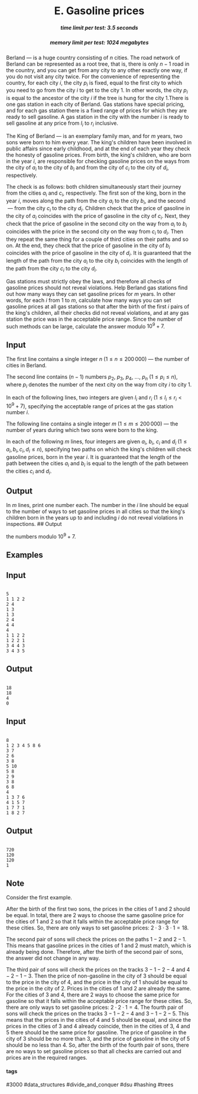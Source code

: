 <h1 style='text-align: center;'> E. Gasoline prices</h1>

<h5 style='text-align: center;'>time limit per test: 3.5 seconds</h5>
<h5 style='text-align: center;'>memory limit per test: 1024 megabytes</h5>

 Berland — is a huge country consisting of $n$ cities. The road network of Berland can be represented as a root tree, that is, there is only $n - 1$ road in the country, and you can get from any city to any other exactly one way, if you do not visit any city twice. For the convenience of representing the country, for each city $i$, the city $p_i$ is fixed, equal to the first city to which you need to go from the city $i$ to get to the city $1$. In other words, the city $p_i$ is equal to the ancestor of the city $i$ if the tree is hung for the city $1$.There is one gas station in each city of Berland. Gas stations have special pricing, and for each gas station there is a fixed range of prices for which they are ready to sell gasoline. A gas station in the city with the number $i$ is ready to sell gasoline at any price from $l_i$ to $r_i$ inclusive.

The King of Berland — is an exemplary family man, and for $m$ years, two sons were born to him every year. The king's children have been involved in public affairs since early childhood, and at the end of each year they check the honesty of gasoline prices. From birth, the king's children, who are born in the year $i$, are responsible for checking gasoline prices on the ways from the city of $a_i$ to the city of $b_i$ and from the city of $c_i$ to the city of $d_i$, respectively.

The check is as follows: both children simultaneously start their journey from the cities $a_i$ and $c_i$, respectively. The first son of the king, born in the year $i$, moves along the path from the city $a_i$ to the city $b_i$, and the second  — from the city $c_i$ to the city $d_i$. Children check that the price of gasoline in the city of $a_i$ coincides with the price of gasoline in the city of $c_i$. Next, they check that the price of gasoline in the second city on the way from $a_i$ to $b_i$ coincides with the price in the second city on the way from $c_i$ to $d_i$. Then they repeat the same thing for a couple of third cities on their paths and so on. At the end, they check that the price of gasoline in the city of $b_i$ coincides with the price of gasoline in the city of $d_i$. It is guaranteed that the length of the path from the city $a_i$ to the city $b_i$ coincides with the length of the path from the city $c_i$ to the city $d_i$.

Gas stations must strictly obey the laws, and therefore all checks of gasoline prices should not reveal violations. Help Berland gas stations find out how many ways they can set gasoline prices for $m$ years. In other words, for each $i$ from $1$ to $m$, calculate how many ways you can set gasoline prices at all gas stations so that after the birth of the first $i$ pairs of the king's children, all their checks did not reveal violations, and at any gas station the price was in the acceptable price range. Since the number of such methods can be large, calculate the answer modulo $10^9 + 7$. 

## Input

The first line contains a single integer $n$ ($1 \le n \le 200\,000$) — the number of cities in Berland.

The second line contains $(n - 1)$ numbers $p_2,\ p_3,\ p_4,\ \ldots,\ p_n$ ($1 \le p_i \le n$), where $p_i$ denotes the number of the next city on the way from city $i$ to city $1$.

In each of the following lines, two integers are given $l_i$ and $r_i$ ($1 \le l_i \le r_i < 10^9+7$), specifying the acceptable range of prices at the gas station number $i$.

The following line contains a single integer $m$ ($1 \le m \le 200\,000$) — the number of years during which two sons were born to the king.

In each of the following $m$ lines, four integers are given $a_i$, $b_i$, $c_i$ and $d_i$ ($1 \le a_i, b_i, c_i, d_i \le n$), specifying two paths on which the king's children will check gasoline prices, born in the year $i$. It is guaranteed that the length of the path between the cities $a_i$ and $b_i$ is equal to the length of the path between the cities $c_i$ and $d_i$. 

## Output

In $m$ lines, print one number each. The number in the $i$ line should be equal to the number of ways to set gasoline prices in all cities so that the king's children born in the years up to and including $i$ do not reveal violations in inspections. ## Output

 the numbers modulo $10^9 + 7$. 

## Examples

 

## Input


```

5
1 1 2 2
2 4
1 3
1 3
2 4
4 4
4
1 1 2 2
1 2 2 1
3 4 4 3
3 4 3 5

```
## Output


```

18
18
4
0

```
## Input


```

8
1 2 3 4 5 8 6
3 7
2 6
3 8
5 10
5 8
2 9
3 8
6 8
4
1 3 7 6
4 1 5 7
1 7 7 1
1 8 2 7

```
## Output


```

720
120
120
1

```
 ## Note

Consider the first example.

After the birth of the first two sons, the prices in the cities of $1$ and $2$ should be equal. In total, there are 2 ways to choose the same gasoline price for the cities of $1$ and $2$ so that it falls within the acceptable price range for these cities. So, there are only ways to set gasoline prices: $2 \cdot 3 \cdot 3 \cdot 1 = 18$.

The second pair of sons will check the prices on the paths $1 - 2$ and $2 - 1$. This means that gasoline prices in the cities of $1$ and $2$ must match, which is already being done. Therefore, after the birth of the second pair of sons, the answer did not change in any way.

The third pair of sons will check the prices on the tracks $3 - 1 - 2 - 4$ and $4 - 2 - 1 - 3$. Then the price of non-gasoline in the city of $3$ should be equal to the price in the city of $4$, and the price in the city of $1$ should be equal to the price in the city of $2$. Prices in the cities of $1$ and $2$ are already the same. For the cities of $3$ and $4$, there are 2 ways to choose the same price for gasoline so that it falls within the acceptable price range for these cities. So, there are only ways to set gasoline prices: $2 \cdot 2 \cdot 1 = 4$. The fourth pair of sons will check the prices on the tracks $3 - 1 - 2 - 4$ and $3 - 1 - 2 - 5$. This means that the prices in the cities of $4$ and $5$ should be equal, and since the prices in the cities of $3$ and $4$ already coincide, then in the cities of $3$, $4$ and $5$ there should be the same price for gasoline. The price of gasoline in the city of $3$ should be no more than 3, and the price of gasoline in the city of $5$ should be no less than 4. So, after the birth of the fourth pair of sons, there are no ways to set gasoline prices so that all checks are carried out and prices are in the required ranges. 



#### tags 

#3000 #data_structures #divide_and_conquer #dsu #hashing #trees 